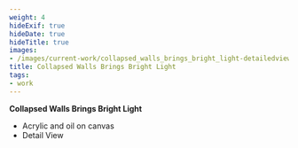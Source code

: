 ```yaml
---
weight: 4
hideExif: true
hideDate: true
hideTitle: true
images:
- /images/current-work/collapsed_walls_brings_bright_light-detailedview.jpg
title: Collapsed Walls Brings Bright Light
tags:
- work
---
```

**Collapsed Walls Brings Bright Light**
- Acrylic and oil on canvas  
- Detail View